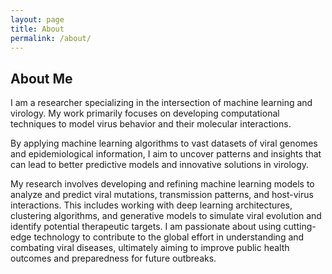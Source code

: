 ```yaml
---
layout: page
title: About
permalink: /about/
---
```


## About Me

I am a researcher specializing in the intersection of machine learning and virology. My work primarily focuses on developing computational techniques to model virus behavior and their molecular interactions. 

By applying machine learning algorithms to vast datasets of viral genomes and epidemiological information, I aim to uncover patterns and insights that can lead to better predictive models and innovative solutions in virology. 

My research involves developing and refining machine learning models to analyze and predict viral mutations, transmission patterns, and host-virus interactions. This includes working with deep learning architectures, clustering algorithms, and generative models to simulate viral evolution and identify potential therapeutic targets. I am passionate about using cutting-edge technology to contribute to the global effort in understanding and combating viral diseases, ultimately aiming to improve public health outcomes and preparedness for future outbreaks.

[jekyll-organization]: https://github.com/jekyll
